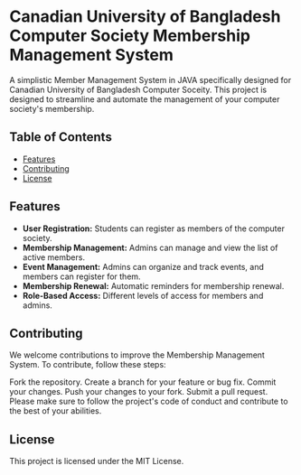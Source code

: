 # Canadian University of Bangladesh Computer Society Membership Management System
A simplistic Member Management System in JAVA specifically designed for Canadian University of Bangladesh Computer Soceity.
This project is designed to streamline and automate the management of your computer society's membership.

## Table of Contents

- [Features](#features)
- [Contributing](#contributing)
- [License](#license)

## Features

- **User Registration:** Students can register as members of the computer society.
- **Membership Management:** Admins can manage and view the list of active members.
- **Event Management:** Admins can organize and track events, and members can register for them.
- **Membership Renewal:** Automatic reminders for membership renewal.
- **Role-Based Access:** Different levels of access for members and admins.

## Contributing
We welcome contributions to improve the Membership Management System. To contribute, follow these steps:

Fork the repository.
Create a branch for your feature or bug fix.
Commit your changes.
Push your changes to your fork.
Submit a pull request.
Please make sure to follow the project's code of conduct and contribute to the best of your abilities.

## License
This project is licensed under the MIT License.
